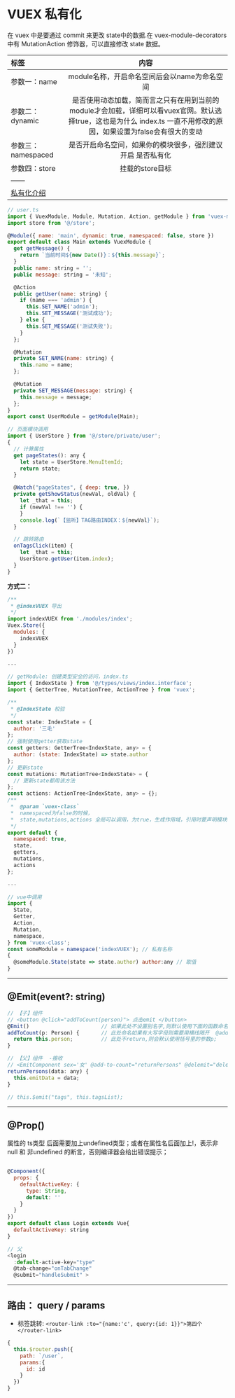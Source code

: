 # VUEX 私有化

在 vuex 中是要通过 commit 来更改 state中的数据.在 vuex-module-decorators 中有 MutationAction 修饰器，可以直接修改 state 数据。

标签|内容
:-|:-:
参数一：name | module名称，开启命名空间后会以name为命名空间
参数二：dynamic | 是否使用动态加载，简而言之只有在用到当前的module才会加载，详细可以看vuex官网。默认选择true，这也是为什么 index.ts 一直不用修改的原因，如果设置为false会有很大的变动
参数三：namespaced | 是否开启命名空间，如果你的模块很多，强烈建议开启 是否私有化
参数四：store | 挂载的store目标
| ——
[私有化介绍](https://www.jianshu.com/p/82e3f82c48f5)|

```js
// user.ts
import { VuexModule, Module, Mutation, Action, getModule } from 'vuex-module-decorators';
import store from '@/store';

@Module({ name: 'main', dynamic: true, namespaced: false, store })
export default class Main extends VuexModule {
  get getMessage() {
    return `当前时间${new Date()}：${this.message}`;
  }
  public name: string = '';
  public message: string = '未知';

  @Action
  public getUser(name: string) {
    if (name === 'admin') {
      this.SET_NAME('admin');
      this.SET_MESSAGE('测试成功');
    } else {
      this.SET_MESSAGE('测试失败');
    }
  };

  @Mutation
  private SET_NAME(name: string) {
    this.name = name;
  };

  @Mutation
  private SET_MESSAGE(message: string) {
    this.message = message;
  };
}
export const UserModule = getModule(Main);

// 页面模块调用
import { UserStore } from '@/store/private/user';
{
  // 计算属性
  get pageStates(): any {
    let state = UserStore.MenuItemId;
    return state;
  }

  @Watch("pageStates", { deep: true, })
  private getShowStatus(newVal, oldVal) {
    let _that = this;
    if (newVal !== '') {
    }
    console.log(`【监听】TAG路由INDEX：${newVal}`);
  }

  // 跳转路由
  onTagsClick(item) {
    let _that = this;
    UserStore.getUser(item.index);
  }
}
```

**方式二：**

```js
/**
 * @indexVUEX 导出
 */
import indexVUEX from './modules/index';
Vuex.Store({
  modules: {
    indexVUEX
  }
})

---

// getModule: 创建类型安全的访问，index.ts
import { IndexState } from '@/types/views/index.interface';
import { GetterTree, MutationTree, ActionTree } from 'vuex';

/**
 * @IndexState 校验
 */
const state: IndexState = {
  author: '三毛'
};
// 强制使用getter获取state
const getters: GetterTree<IndexState, any> = {
  author: (state: IndexState) => state.author
};
// 更新state
const mutations: MutationTree<IndexState> = {
  // 更新state都用该方法
};
const actions: ActionTree<IndexState, any> = {};
/**
 *  @param `vuex-class`
 *  namespaced为false的时候，
 *  state,mutations,actions 全局可以调用，为true，生成作用域，引用时要声明模块名称
 */
export default {
  namespaced: true,
  state,
  getters,
  mutations,
  actions
};

---

// vue中调用
import {
  State,
  Getter,
  Action,
  Mutation,
  namespace,
} from 'vuex-class';
const someModule = namespace('indexVUEX'); // 私有名称
{
  @someModule.State(state => state.author) author:any // 取值
}
```

---

## @Emit(event?: string)

```js
// 【子】组件
// <button @click="addToCount(person)"> 点击emit </button>
@Emit()                       // 如果此处不设置别名字,则默认使用下面的函数命名
addToCount(p: Person) {       // 此处命名如果有大写字母则需要用横线隔开  @add-to-count
  return this.person;         // 此处不return,则会默认使用括号里的参数p;
}

// 【父】组件  -接收
// <EmitComponent sex='女' @add-to-count="returnPersons" @delemit="delemit"></EmitComponent>
returnPersons(data: any) {
  this.emitData = data;
}

// this.$emit("tags", this.tagsList);
```

---

## @Prop()

属性的 ts类型 后面需要加上undefined类型；或者在属性名后面加上!，表示非null 和 非undefined 的断言，否则编译器会给出错误提示；

```js

@Component({
  props: {
    defaultActiveKey: {
      type: String,
      default: ''
    }
  }
})
export default class Login extends Vue{
  defaultActiveKey: string
}

// 父
<login
  :default-active-key="type"
  @tab-change="onTabChange"
  @submit="handleSubmit" >
```

---

## 路由： query / params

- 标签跳转: `<router-link :to="{name:'c', query:{id: 1}}">第四个</router-link>`

```js
{
  this.$router.push({
    path: `/user`,
    params:{
      id: id
    }
  })
}
```
